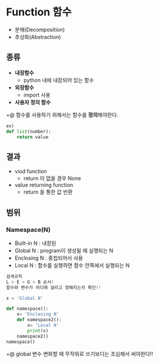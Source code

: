 # Function 함수

- 분해(Decomposition)
- 추상화(Abstraction)


## 종류

- **내장함수**
    - python 내에 내장되어 있는 함수
- **외장함수**
    - import 사용
- **사용자 정의 함수**

+@ 함수를 사용하기 위해서는 함수를 **정의**해야한다.

```python
ex)
def list(number):
	return value
```

## 결과

- viod function
    - return 이 없을 경우 None
- value returning function
    - return 을 통한 값 반환


## 범위

### Namespace(N)

- Built-in N : 내장된
- Global N : program이 생성될 때 실행되는 N
- Enclosing N : 중첩되어서 사용
- Local N : 함수를 실행하면 함수 안쪽에서 실행되는 N


```python
검색규칙
L > E > G > B 순서!
함수와 변수가 어디에 걸리고 정해지는지 확인!!
```

```python
x = 'Global N'

def namespace():
    x= 'Enclosing N'
    def namespace2():
        x= 'Local N'
        print(x)
    namespace2()
namespace()
```

+@ global 변수 변화할 때 무작위로 쓰기보다는 조심해서 써야한다!!